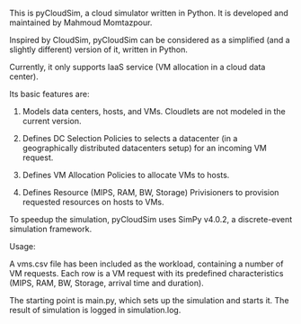 This is pyCloudSim, a cloud simulator written in Python. It is developed and maintained by Mahmoud Momtazpour. 

Inspired by CloudSim, pyCloudSim can be considered as a simplified (and a slightly different) version of it, written in Python. 

Currently, it only supports IaaS service (VM allocation in a cloud data center). 


Its basic features are:

1. Models data centers, hosts, and VMs. Cloudlets are not modeled in the current version.

2. Defines DC Selection Policies to selects a datacenter (in a geographically distributed datacenters setup) for an incoming VM request. 

3. Defines VM Allocation Policies to allocate VMs to hosts.

4. Defines Resource (MIPS, RAM, BW, Storage) Privisioners to provision requested resources on hosts to VMs.

To speedup the simulation, pyCloudSim uses SimPy v4.0.2, a discrete-event simulation framework. 



Usage:

A vms.csv file has been included as the workload, containing a number of VM requests. Each row is a VM request with its predefined characteristics (MIPS, RAM, BW, Storage, arrival time and duration).

The starting point is main.py, which sets up the simulation and starts it. The result of simulation is logged in simulation.log.
